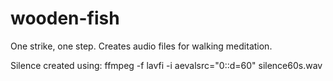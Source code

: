 wooden-fish
===========

One strike, one step. Creates audio files for walking meditation.

Silence created using:
ffmpeg -f lavfi -i aevalsrc="0::d=60" silence60s.wav